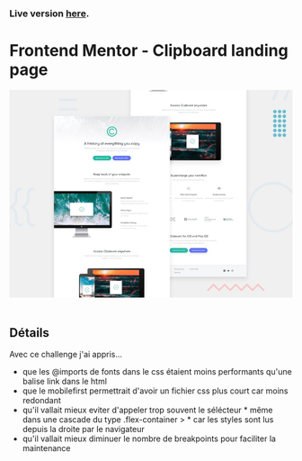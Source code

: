 ### Live version [here](https://virginiebouvarel.github.io/frontendmentor_challenges/junior/clipboard_desktopfirst).

# Frontend Mentor - Clipboard landing page

![Design preview for this coding challenge](./src/design/preview.jpg)<br><br>

## Détails

Avec ce challenge j'ai appris...
- que les @imports de fonts dans le css étaient moins performants qu'une balise link dans le html
- que le mobilefirst permettrait d'avoir un fichier css plus court car moins redondant
- qu'il vallait mieux eviter d'appeler trop souvent le sélécteur * même dans une cascade du type  .flex-container > * car les styles sont lus depuis la droite par le navigateur
- qu'il vallait mieux diminuer le nombre de breakpoints pour faciliter la maintenance
